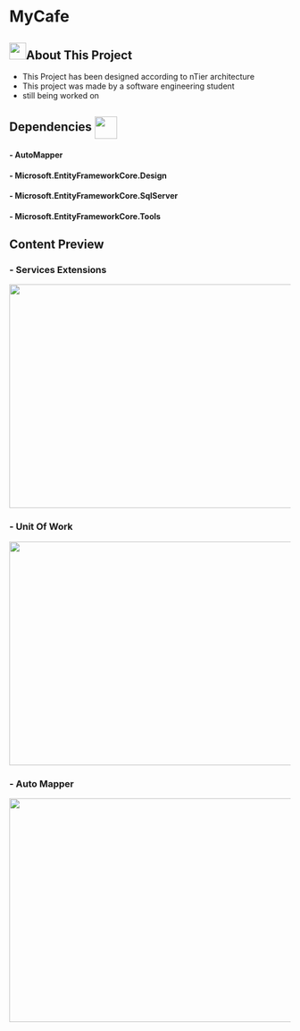 <h1>MyCafe</h1>

<h2><img src="https://media.giphy.com/media/ObNTw8Uzwy6KQ/giphy.gif" width="30px"/>About This Project</h2>

-   This Project has been designed according to nTier architecture
-   This project was made by a software engineering student
-   still being worked on


<p>
<h2 align="left">Dependencies <img align="center" src="https://media4.giphy.com/media/q15kbCtGFqwx8wYx1n/giphy.gif?cid=ecf05e47h1kk1tmjh9mib80g1ws5hpgq632m2pscblix83pu&rid=giphy.gif&ct=g" height="40px" /></h2>
<h4>- AutoMapper</h4>
<h4>- Microsoft.EntityFrameworkCore.Design</h4>
<h4>- Microsoft.EntityFrameworkCore.SqlServer</h4>
<h4>- Microsoft.EntityFrameworkCore.Tools</h4>
</p>



<p>
  <h2>Content Preview</h2>
<h3>- Services Extensions</h3>
<img align="center" src="https://github.com/msbayindir/MyCafe/blob/master/MyCafeMVCApp/Images/Services%20Extensions.png" width="700" height="400" /></h3>
<h3>- Unit Of Work</h3>
<img align="center" src="https://github.com/msbayindir/MyCafe/blob/master/MyCafeMVCApp/Images/UnitOfWork.png" width="700" height="400" /></h3>
<h3>- Auto Mapper</h3>
<img align="center" src="https://github.com/msbayindir/MyCafe/blob/master/MyCafeMVCApp/Images/UnitOfWork.png" width="700" height="400" /></h3>



</p>




